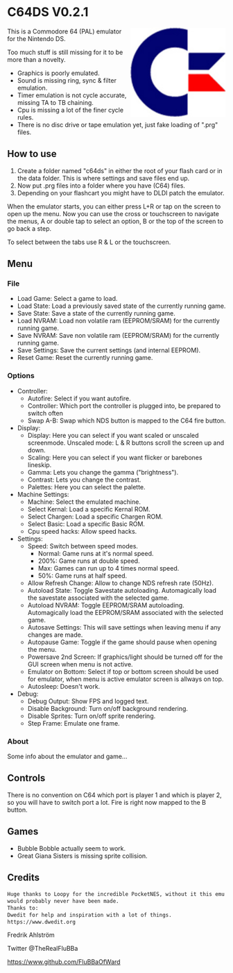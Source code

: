 # C64DS V0.2.1

<img align="right" width="220" src="./logo.png" alt="C64 logo" />

This is a Commodore 64 (PAL) emulator for the Nintendo DS.

Too much stuff is still missing for it to be more than a novelty.

* Graphics is poorly emulated.
* Sound is missing ring, sync & filter emulation.
* Timer emulation is not cycle accurate, missing TA to TB chaining.
* Cpu is missing a lot of the finer cycle rules.
* There is no disc drive or tape emulation yet, just fake loading of ".prg" files.

## How to use

1. Create a folder named "c64ds" in either the root of your flash card or in
 the data folder. This is where settings and save files end up.
2. Now put .prg files into a folder where you have (C64) files.
3. Depending on your flashcart you might have to DLDI patch the emulator.

When the emulator starts, you can either press L+R or tap on the screen to open
up the menu. Now you can use the cross or touchscreen to navigate the menus, A
or double tap to select an option, B or the top of the screen to go back a step.

To select between the tabs use R & L or the touchscreen.

## Menu

### File

* Load Game: Select a game to load.
* Load State: Load a previously saved state of the currently running game.
* Save State: Save a state of the currently running game.
* Load NVRAM: Load non volatile ram (EEPROM/SRAM) for the currently running game.
* Save NVRAM: Save non volatile ram (EEPROM/SRAM) for the currently running game.
* Save Settings: Save the current settings (and internal EEPROM).
* Reset Game: Reset the currently running game.

### Options

* Controller:
  * Autofire: Select if you want autofire.
  * Controller: Which port the controller is plugged into, be prepared to switch often
  * Swap A-B: Swap which NDS button is mapped to the C64 fire button.
* Display:
  * Display: Here you can select if you want scaled or unscaled screenmode.
   Unscaled mode: L & R buttons scroll the screen up and down.
  * Scaling: Here you can select if you want flicker or barebones lineskip.
  * Gamma: Lets you change the gamma ("brightness").
  * Contrast: Lets you change the contrast.
  * Palettes: Here you can select the palette.
* Machine Settings:
  * Machine: Select the emulated machine.
  * Select Kernal: Load a specific Kernal ROM.
  * Select Chargen: Load a specific Chargen ROM.
  * Select Basic: Load a specific Basic ROM.
  * Cpu speed hacks: Allow speed hacks.
* Settings:
  * Speed: Switch between speed modes.
    * Normal: Game runs at it's normal speed.
    * 200%: Game runs at double speed.
    * Max: Games can run up to 4 times normal speed.
    * 50%: Game runs at half speed.
  * Allow Refresh Change: Allow to change NDS refresh rate (50Hz).
  * Autoload State: Toggle Savestate autoloading. Automagically load the
   savestate associated with the selected game.
  * Autoload NVRAM: Toggle EEPROM/SRAM autoloading. Automagically load the
   EEPROM/SRAM associated with the selected game.
  * Autosave Settings: This will save settings when leaving menu if any
   changes are made.
  * Autopause Game: Toggle if the game should pause when opening the menu.
  * Powersave 2nd Screen: If graphics/light should be turned off for the GUI
   screen when menu is not active.
  * Emulator on Bottom: Select if top or bottom screen should be used for
   emulator, when menu is active emulator screen is allways on top.
  * Autosleep: Doesn't work.
* Debug:
  * Debug Output: Show FPS and logged text.
  * Disable Background: Turn on/off background rendering.
  * Disable Sprites: Turn on/off sprite rendering.
  * Step Frame: Emulate one frame.

### About

Some info about the emulator and game...

## Controls

There is no convention on C64 which port is player 1 and which is player 2, so
you will have to switch port a lot. Fire is right now mapped to the B button.

## Games

* Bubble Bobble actually seem to work.
* Great Giana Sisters is missing sprite collision.

## Credits

```text
Huge thanks to Loopy for the incredible PocketNES, without it this emu would probably never have been made.
Thanks to:
Dwedit for help and inspiration with a lot of things. https://www.dwedit.org
```

Fredrik Ahlström

Twitter @TheRealFluBBa

<https://www.github.com/FluBBaOfWard>
